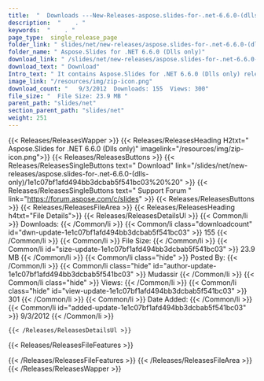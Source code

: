 ```yaml
---
title:  "  Downloads ---New-Releases-aspose.slides-for-.net-6.6.0-(dlls-only) . " 
description:  "    . " 
keywords:  "    . " 
page_type:  single_release_page
folder_link: " slides/net/new-releases/aspose.slides-for-.net-6.6.0-(dlls-only)/"
folder_name: " Aspose.Slides for .NET 6.6.0 (Dlls only)"
download_link: " /slides/net/new-releases/aspose.slides-for-.net-6.6.0-(dlls-only)/1e1c07bf1afd494bb3dcbab5f541bc03"
download_text: " Download"
Intro_text: " It contains Aspose.Slides for .NET 6.6.0 (Dlls only) release."
image_link: "/resources/img/zip-icon.png"
download_count: "   9/3/2012  Downloads: 155  Views: 300"
file_size: "  File Size: 23.9 MB "
parent_path: "slides/net"
section_parent_path: "slides/net"
weight: 251 
---
```


{{< Releases/ReleasesWapper >}}
  {{< Releases/ReleasesHeading H2txt=" Aspose.Slides for .NET 6.6.0 (Dlls only)" imagelink="/resources/img/zip-icon.png">}}
  {{< Releases/ReleasesButtons >}}
    {{< Releases/ReleasesSingleButtons text=" Download" link="/slides/net/new-releases/aspose.slides-for-.net-6.6.0-(dlls-only)/1e1c07bf1afd494bb3dcbab5f541bc03%20%20" >}}
    {{< Releases/ReleasesSingleButtons text=" Support Forum " link="https://forum.aspose.com/c/slides" >}}
  {{< Releases/ReleasesButtons >}}
  {{< Releases/ReleasesFileArea >}}
    {{< Releases/ReleasesHeading h4txt="File Details">}}
    {{< Releases/ReleasesDetailsUl >}}
            {{< Common/li  >}} Downloads: {{< /Common/li >}} 
      {{< Common/li class="downloadcount" id="dwn-update-1e1c07bf1afd494bb3dcbab5f541bc03" >}} 155 {{< /Common/li >}} 
      {{< Common/li  >}} File Size: {{< /Common/li >}} 
      {{< Common/li id="size-update-1e1c07bf1afd494bb3dcbab5f541bc03" >}} 23.9 MB {{< /Common/li >}} 
      {{< Common/li  class="hide" >}} Posted By: {{< /Common/li >}} 
      {{< Common/li class="hide" id="author-update-1e1c07bf1afd494bb3dcbab5f541bc03" >}} Mudassir {{< /Common/li >}} 
      {{< Common/li class="hide"  >}} Views: {{< /Common/li >}} 
      {{< Common/li class="hide" id="view-update-1e1c07bf1afd494bb3dcbab5f541bc03" >}} 301 {{< /Common/li >}} 
      {{< Common/li  >}} Date Added: {{< /Common/li >}} 
      {{< Common/li id="added-update-1e1c07bf1afd494bb3dcbab5f541bc03" >}} 9/3/2012 {{< /Common/li >}} 

    {{< /Releases/ReleasesDetailsUl >}}

  {{< Releases/ReleasesFileFeatures >}}
      
  {{< /Releases/ReleasesFileFeatures >}}
 {{< /Releases/ReleasesFileArea >}}
{{< /Releases/ReleasesWapper >}}


